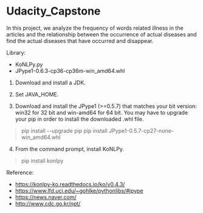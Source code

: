 # Udacity_Capstone

In this project, we analyze the frequency of words related illness in the articles and the relationship between the occurrence of actual diseases and find the actual diseases that have occurred and disappear.

Library:
 - KoNLPy.py
 - JPype1-0.6.3-cp36-cp36m-win_amd64.whl

 1. Download and install a JDK.

 2. Set JAVA_HOME.

 3. Download and install the JPype1 (>=0.5.7) that matches your bit version: win32  for 32 bit and win-amd64 for 64 bit. You may have to upgrade your pip in order to install the downloaded .whl file.
 > pip install --upgrade pip
 > pip install JPype1-0.5.7-cp27-none-win_amd64.whl

 4. From the command prompt, install KoNLPy.
 > pip install konlpy

Reference:
 - https://konlpy-ko.readthedocs.io/ko/v0.4.3/
 - https://www.lfd.uci.edu/~gohlke/pythonlibs/#jpype
 - https://news.naver.com/
 - http://www.cdc.go.kr/npt/
